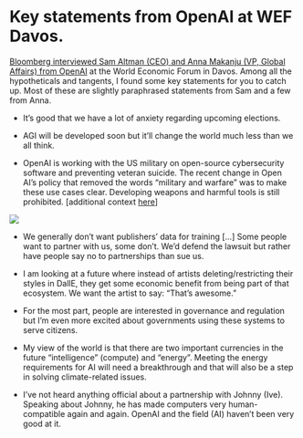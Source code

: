 # Key statements from OpenAI at WEF Davos.

[Bloomberg interviewed Sam Altman (CEO) and Anna Makanju (VP, Global Affairs) from OpenAI](https://www.youtube.com/watch?v=GRioxTshI2E\&utm_source=bensbites\&utm_medium=referral\&utm_campaign=key-statements-from-openai-at-wef-davos) at the World Economic Forum in Davos. Among all the hypotheticals and tangents, I found some key statements for you to catch up. Most of these are slightly paraphrased statements from Sam and a few from Anna.

- It’s good that we have a lot of anxiety regarding upcoming elections.

- AGI will be developed soon but it’ll change the world much less than we all think.

- OpenAI is working with the US military on open-source cybersecurity software and preventing veteran suicide. The recent change in Open AI’s policy that removed the words “military and warfare” was to make these use cases clear. Developing weapons and harmful tools is still prohibited. \[additional context [here](https://www.bloomberg.com/news/articles/2024-01-16/openai-working-with-us-military-on-cybersecurity-tools-for-veterans?utm_source=bensbites\&utm_medium=referral\&utm_campaign=key-statements-from-openai-at-wef-davos)]

![](https://media.beehiiv.com/cdn-cgi/image/fit=scale-down,format=auto,onerror=redirect,quality=80/uploads/asset/file/714b9ac2-1363-4798-bdf7-72fc762d4304/image.png?t=1705490256)

- We generally don’t want publishers’ data for training \[…] Some people want to partner with us, some don’t. We’d defend the lawsuit but rather have people say no to partnerships than sue us.

- I am looking at a future where instead of artists deleting/restricting their styles in DallE, they get some economic benefit from being part of that ecosystem. We want the artist to say: “That’s awesome.”

- For the most part, people are interested in governance and regulation but I’m even more excited about governments using these systems to serve citizens.

- My view of the world is that there are two important currencies in the future “intelligence” (compute) and “energy”. Meeting the energy requirements for AI will need a breakthrough and that will also be a step in solving climate-related issues.

- I’ve not heard anything official about a partnership with Johnny (Ive). Speaking about Johnny, he has made computers very human-compatible again and again. OpenAI and the field (AI) haven’t been very good at it.
